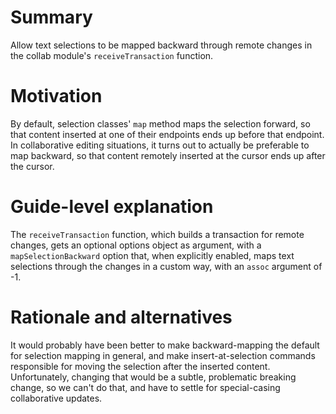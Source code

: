 # Summary

Allow text selections to be mapped backward through remote changes in the collab module's `receiveTransaction` function.

# Motivation

By default, selection classes' `map` method maps the selection forward, so that content inserted at one of their endpoints ends up before that endpoint. In collaborative editing situations, it turns out to actually be preferable to map backward, so that content remotely inserted at the cursor ends up after the cursor.

# Guide-level explanation

The `receiveTransaction` function, which builds a transaction for remote changes, gets an optional options object as argument, with a `mapSelectionBackward` option that, when explicitly enabled, maps text selections through the changes in a custom way, with an `assoc` argument of -1.

# Rationale and alternatives

It would probably have been better to make backward-mapping the default for selection mapping in general, and make insert-at-selection commands responsible for moving the selection after the inserted content. Unfortunately, changing that would be a subtle, problematic breaking change, so we can't do that, and have to settle for special-casing collaborative updates.
